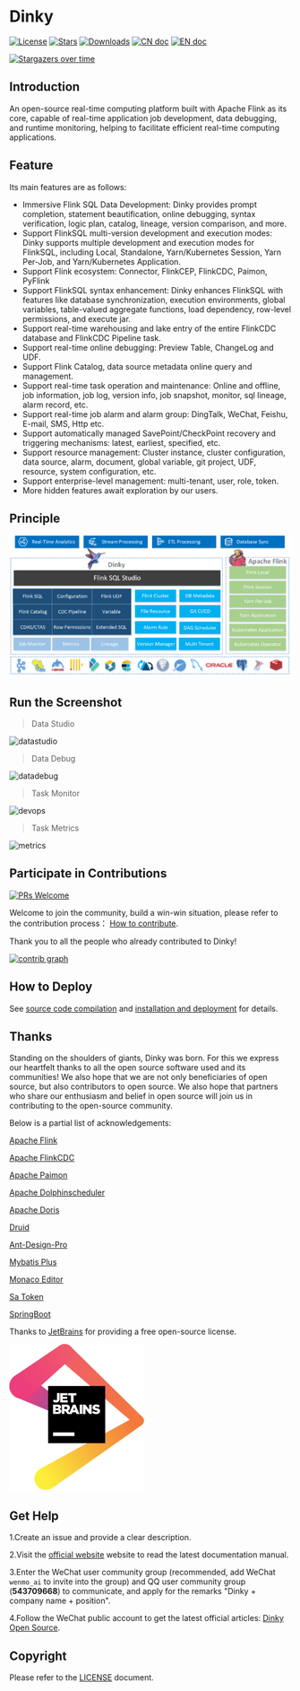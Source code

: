 # Dinky

[![License](https://img.shields.io/badge/license-Apache%202-4EB1BA.svg?style=socialflat-square&)](https://www.apache.org/licenses/LICENSE-2.0.html)
[![Stars](https://img.shields.io/github/stars/DataLinkDC/dinky?style=socialflat-square&label=stars)](https://github.com/DataLinkDC/dinky/stargazers)
[![Downloads](https://img.shields.io/github/downloads/DataLinkDC/dinky/total.svg)](https://github.com/DataLinkDC/dinky/releases)
[![CN doc](https://img.shields.io/badge/文档-中文版-blue.svg?style=socialflat-square&)](README_zh_CN.md)
[![EN doc](https://img.shields.io/badge/document-English-blue.svg?style=socialflat-square&)](README.md)

[![Stargazers over time](https://starchart.cc/DataLinkDC/dinky.svg)](https://starchart.cc/DataLinkDC/dinky)

## Introduction

An open-source real-time computing platform built with Apache Flink as its core, capable of real-time application job development, data debugging, and runtime monitoring, helping to facilitate efficient real-time computing applications.
## Feature

Its main features are as follows:

- Immersive Flink SQL Data Development: Dinky provides prompt completion, statement beautification, online debugging, syntax verification, logic plan, catalog, lineage, version comparison, and more.
- Support FlinkSQL multi-version development and execution modes: Dinky supports multiple development and execution modes for FlinkSQL, including Local, Standalone, Yarn/Kubernetes Session, Yarn Per-Job, and Yarn/Kubernetes Application.
- Support Flink ecosystem: Connector, FlinkCEP, FlinkCDC, Paimon, PyFlink
- Support FlinkSQL syntax enhancement: Dinky enhances FlinkSQL with features like database synchronization, execution environments, global variables, table-valued aggregate functions, load dependency, row-level permissions, and execute jar.
- Support real-time warehousing and lake entry of the entire FlinkCDC database and FlinkCDC Pipeline task.
- Support real-time online debugging: Preview Table, ChangeLog and UDF.
- Support Flink Catalog, data source metadata online query and management.
- Support real-time task operation and maintenance: Online and offline, job information, job log, version info, job snapshot, monitor, sql lineage, alarm record, etc.
- Support real-time job alarm and alarm group: DingTalk, WeChat, Feishu, E-mail, SMS, Http etc.
- Support automatically managed SavePoint/CheckPoint recovery and triggering mechanisms: latest, earliest, specified, etc.
- Support resource management: Cluster instance, cluster configuration, data source, alarm, document, global variable, git project, UDF, resource, system configuration, etc.
- Support enterprise-level management: multi-tenant, user, role, token.
- More hidden features await exploration by our users.

## Principle

![dinky_principle](https://raw.githubusercontent.com/DataLinkDC/dinky/dev/images/main/dinky_principle.png)

## Run the Screenshot

> Data Studio

![datastudio](https://raw.githubusercontent.com/DataLinkDC/dinky/dev/images/v1-2/datastudio.png)

> Data Debug

![datadebug](https://raw.githubusercontent.com/DataLinkDC/dinky/dev/images/v1-2/data-debug.png)

> Task Monitor

![devops](https://raw.githubusercontent.com/DataLinkDC/dinky/dev/images/v1-2/devops.png)

> Task Metrics

![metrics](https://raw.githubusercontent.com/DataLinkDC/dinky/dev/images/v1-2/metrics.png)

## Participate in Contributions
[![PRs Welcome](https://img.shields.io/badge/PRs-welcome-brightgreen.svg?style=flat-square)](https://github.com/DataLinkDC/dinky/pulls)

Welcome to join the community, build a win-win situation, please refer to the contribution process： [How to contribute](https://github.com/DataLinkDC/dinky/blob/dev/docs/docs/developer_guide/contribution/how_contribute.md).

Thank you to all the people who already contributed to Dinky!

[![contrib graph](https://contrib.rocks/image?repo=DataLinkDC/dinky)](https://github.com/DataLinkDC/dinky/graphs/contributors)

## How to Deploy

See [source code compilation](https://github.com/DataLinkDC/dinky/blob/dev/docs/docs/deploy_guide/compile_deploy.md) and [installation and deployment](https://github.com/DataLinkDC/dinky/blob/dev/docs/docs/deploy_guide/normal_deploy.mdx) for details.

## Thanks

Standing on the shoulders of giants, Dinky was born. For this we express our heartfelt thanks to all the open source software used and its communities! We also hope that we are not only beneficiaries of open source, but also contributors to open source. We also hope that partners who share our enthusiasm and belief in open source will join us in contributing to the open-source community.

Below is a partial list of acknowledgements:

[Apache Flink](https://github.com/apache/flink)

[Apache FlinkCDC](https://github.com/apache/flink-cdc)

[Apache Paimon](https://github.com/apache/paimon)

[Apache Dolphinscheduler](https://github.com/apache/dolphinscheduler)

[Apache Doris](https://github.com/apache/doris)

[Druid](https://github.com/alibaba/druid)

[Ant-Design-Pro](https://github.com/ant-design/ant-design-pro)

[Mybatis Plus](https://github.com/baomidou/mybatis-plus)

[Monaco Editor](https://github.com/Microsoft/monaco-editor)

[Sa Token](https://github.com/dromara/Sa-Token)

[SpringBoot]()

Thanks to [JetBrains](https://www.jetbrains.com/?from=dlink) for providing a free open-source license.

[![JetBrains](https://raw.githubusercontent.com/DataLinkDC/dinky/dev/images/main/jetbrains.svg)](https://www.jetbrains.com/?from=dlink)

## Get Help

1.Create an issue and provide a clear description.

2.Visit the [official website](http://www.dinky.org.cn/#/) website to read the latest documentation manual.

3.Enter the WeChat user community group (recommended, add WeChat `wenmo_ai` to invite into the group) and QQ user community group (**543709668**) to communicate, and apply for the remarks "Dinky + company name + position".

4.Follow the WeChat public account to get the latest official articles: [Dinky Open Source](https://mmbiz.qpic.cn/mmbiz_jpg/dyicwnSlTFTp6w4PuJruFaLV6uShCJDkzqwtnbQJrQ90yKDuuIC8tyMU5DK69XZibibx7EPPBRQ3ic81se5UQYs21g/0?wx_fmt=jpeg).

## Copyright

Please refer to the [LICENSE](https://github.com/DataLinkDC/dinky/blob/dev/LICENSE) document.
